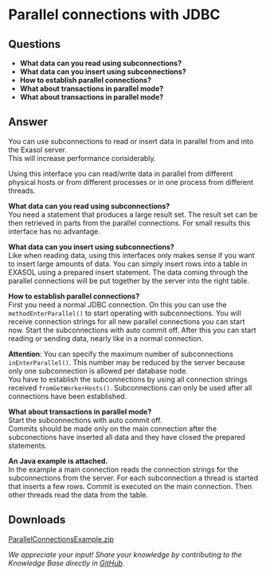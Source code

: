 # Parallel connections with JDBC 
## Questions

* **What data can you read using subconnections?**
* **What data can you insert using subconnections?**
* **How to establish parallel connections?**
* **What about transactions in parallel mode?**
* **What about transactions in parallel mode?**

## Answer

You can use subconnections to read or insert data in parallel from and into the Exasol server.   
This will increase performance considerably.

Using this interface you can read/write data in parallel from different physical hosts or from different processes or in one process from different threads.

**What data can you read using subconnections?**  
You need a statement that produces a large result set. The result set can be then retrieved in parts from the parallel connections. For small results this interface has no advantage.

**What data can you insert using subconnections?**  
Like when reading data, using this interfaces only makes sense if you want to insert large amounts of data. You can simply insert rows into a table in EXASOL using a prepared insert statement. The data coming through the parallel connections will be put together by the server into the right table.

**How to establish parallel connections?**  
First you need a normal JDBC connection. On this you can use the `methodEnterParallel()` to start operating with subconnections. You will receive connection strings for all new parallel connections you can start now. Start the subconnections with auto commit off. After this you can start reading or sending data, nearly like in a normal connection.

**Attention**: You can specify the maximum number of subconnections `inEnterParallel()`. This number may be reduced by the server because only one subconnection is allowed per database node.  
You have to establish the subconnections by using all connection strings received `fromGetWorkerHosts()`. Subconnections can only be used after all connections have been established.

**What about transactions in parallel mode?**  
Start the subconnections with auto commit off.  
Commits should be made only on the main connection after the subconections have inserted all data and they have closed the prepared statements.

**An Java example is attached.**  
In the example a main connection reads the connection strings for the subconnections from the server. For each subconnection a thread is started that inserts a few rows. Commit is executed on the main connection. Then other threads read the data from the table.

## Downloads
[ParallelConnectionsExample.zip](https://github.com/exasol/Public-Knowledgebase/files/9937141/ParallelConnectionsExample.zip)

*We appreciate your input! Share your knowledge by contributing to the Knowledge Base directly in [GitHub](https://github.com/exasol/public-knowledgebase).* 